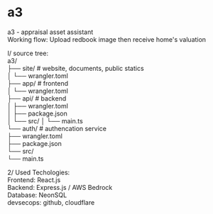 # a3
a3 - appraisal asset assistant  
Working flow: Upload redbook image then receive home's valuation  

I/ source tree:  
a3/  
├── site/ # website, documents, public statics  
│   └── wrangler.toml  
├── app/ # frontend  
│   └── wrangler.toml  
├── api/ # backend  
│   ├── wrangler.toml  
│   ├── package.json  
│   └── src/
│       └── main.ts    
└── auth/ # authencation service  
    ├── wrangler.toml  
    ├── package.json  
    └── src/  
        └── main.ts  

2/ Used Techologies:  
Frontend: React.js  
Backend: Express.js / AWS Bedrock  
Database: NeonSQL  
devsecops: github, cloudflare   